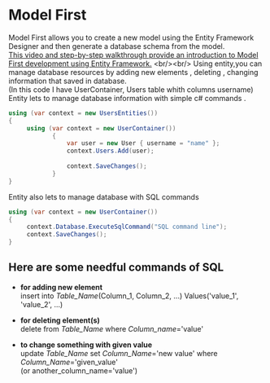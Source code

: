 # Model First
Model First allows you to create a new model using the Entity Framework Designer and then generate a database schema from the model. <br/>
[This video and step-by-step walkthrough provide an introduction to Model First development using Entity Framework.](https://msdn.microsoft.com/en-us/library/jj205424(v=vs.113).aspx)
<br/><br/>
Using entity,you can manage database resources by adding new elements , deleting , changing information that saved in database.<br/>
(In this code I have UserContainer, Users table whith columns username)<br/>
Entity lets to manage database information with simple c# commands .
```cs
using (var context = new UsersEntities())
{
     using (var context = new UserContainer())
            {
                var user = new User { username = "name" };
                context.Users.Add(user);
                
                context.SaveChanges();
            }
}
```
Entity also lets to manage database with SQL commands
```cs
using (var context = new UserContainer())
{
     context.Database.ExecuteSqlCommand("SQL command line");
     context.SaveChanges();
}
```
## Here are some needful commands of SQL

* <b>for adding new element </b> <br/>
insert into <i>Table_Name</i>(Column_1, Column_2, ...) Values('value_1', 'value_2', ...)

* <b>for deleting element(s) </b><br/>
delete from <i>Table_Name</i> where <i>Column_name</i>='value'

* <b>to change something with given value</b> <br/>
update <i>Table_Name</i> set <i>Column_Name</i>='new value' where <i>Column_Name</i>='given_value' <br/>
(or another_column_name='value')
